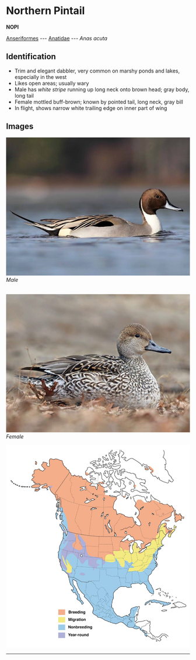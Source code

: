 # Northern Pintail
**NOPI**

[Anseriformes](/birding/orders/anseriformes) ---
[Anatidae](/birding/orders/anseriformes/anatidae) ---
*Anas acuta*

## Identification
- Trim and elegant dabbler, very common on marshy ponds and lakes, especially in the west
- Likes open areas; usually wary
- Male has *white stripe* running up long neck onto brown head; gray body, long tail
- Female mottled buff-brown; known by pointed tail, long neck, gray bill
- In flight, shows narrow white trailing edge on inner part of wing

## Images
![](/birding/images/anas_acuta_nopi_male.jpg)</br>
*Male* </br></br>

![](/birding/images/anas_acuta_nopi_female.jpg)</br>
*Female*

![](/birding/images/anas_acuta_nopi_map.jpg)

----

<!---## Notes
### DATE. PLACE---SPECIFIC
NOTE--->
